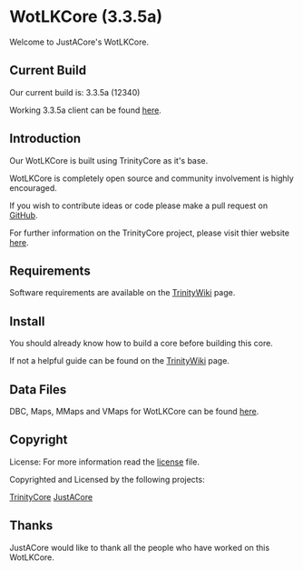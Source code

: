# WotLKCore (3.3.5a)

Welcome to JustACore's WotLKCore.

## Current Build

Our current build is: 3.3.5a (12340)

Working 3.3.5a client can be found [here](https://mega.nz/#!YNsXSKRS!FDj0u9UkYmkdeUWDY2efbw4nWkzCQ_9T4ncfLGtfRoQ).

## Introduction

Our WotLKCore is built using TrinityCore as it's base.

WotLKCore is completely open source and community involvement is highly encouraged.
	
If you wish to contribute ideas or code please make a pull request on [GitHub](https://github.com/JustACore/NewCore/pulls).

For further information on the TrinityCore project, please visit thier website [here](https://www.trinitycore.org).

## Requirements

Software requirements are available on the [TrinityWiki](https://www.trinitycore.info/display/tc/Requirements) page.

## Install

You should already know how to build a core before building this core.

If not a helpful guide can be found on the [TrinityWiki](https://www.trinitycore.info/display/tc/Installation+Guide) page.

## Data Files

DBC, Maps, MMaps and VMaps for WotLKCore can be found [here](https://mega.nz/#!wpwTECZQ!YPvlGAAfE4_ECuzakak1hf-W7qfHQz4sm2Pd7NdrYjM).

## Copyright

License: For more information read the [license](LICENSE) file.

Copyrighted and Licensed by the following projects:
 
[TrinityCore](https://www.trinitycore.org) 
[JustACore](http://www.justawebspace.com/JustACore)

## Thanks

JustACore would like to thank all the people who have worked on this WotLKCore.